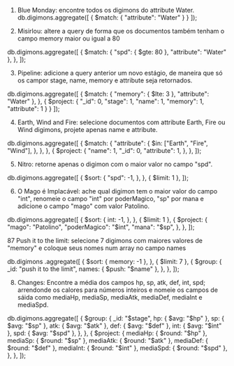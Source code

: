 1. Blue Monday: encontre todos os digimons do attribute Water.
db.digimons.aggregate([
    {
        $match: {
            "attribute": "Water"
        }
    }
]);

2. Misirlou: altere a query de forma que os documentos também tenham o campo memory maior ou igual a 80

db.digimons.aggregate([
    {
      $match: {
        "spd": { $gte: 80 },
        "attribute": "Water"
      },
    },
]);

3. Pipeline: adicione a query anterior um novo estágio, de maneira que só os campor stage, name, memory e attribute seja retornados.

db.digimons.aggregate([
    {
      $match: {
        "memory": { $lte: 3 },
        "attribute": "Water"
      },
    },
    {
        $project: {
            "_id": 0,
            "stage": 1,
            "name": 1,
            "memory": 1,
            "attribute": 1
        }
    }
]);

4. Earth, Wind and Fire: selecione documentos com attribute Earth, Fire ou Wind digimons, projete apenas name e attribute.

db.digimons.aggregate([
    {
      $match: {
        "attribute": {
          $in: ["Earth", "Fire", "Wind"],
        },
      },
    },
    {
      $project: {
        "name": 1,
        "_id": 0,
        "attribute": 1,
      },
    },
]);

5. Nitro: retorne apenas o digimon com o maior valor no campo "spd".

db.digimons.aggregate([
    {
      $sort: {
        "spd": -1,
      },
    },
    { $limit: 1 },
  ]);

6. O Mago é Implacável: ache qual digimon tem o maior valor do campo "int", renomeie o campo "int" por poderMagico, "sp" por mana e adicione o campo "mago" com valor Patolino.

db.digimons.aggregate([
  {
    $sort: {
      int: -1,
    },
  },
  { $limit: 1 },
  {
    $project: {
      "mago": "Patolino",
      "poderMagico": "$int",
      "mana": "$sp",
    },
  },
]);

87 Push it to the limit: selecione 7 digimons com maiores valores de "memory" e coloque seus nomes num array no campo names

db.digimons
  .aggregate([
    {
      $sort: { memory: -1 },
    },
    { $limit: 7 },
    {
      $group: {
        _id: "push it to the limit",
        names: { $push: "$name" },
      },
    },
]);


8. Changes: Encontre a média dos campos hp, sp, atk, def, int, spd; arrendonde os calores para números inteiros e nomeie os campos de sáida como mediaHp, mediaSp, mediaAtk, mediaDef, mediaInt e mediaSpd.

db.digimons.aggregate([
    {
      $group: {
        _id: "$stage",
        hp: { $avg: "$hp" },
        sp: { $avg: "$sp" },
        atk: { $avg: "$atk" },
        def: { $avg: "$def" },
        int: { $avg: "$int" },
        spd: { $avg: "$spd" },
      },
    },
    {
      $project: {
        mediaHp: { $round: "$hp" },
        mediaSp: { $round: "$sp" },
        mediaAtk: { $round: "$atk" },
        mediaDef: { $round: "$def" },
        mediaInt: { $round: "$int" },
        mediaSpd: { $round: "$spd" },
      },
    },
]);


